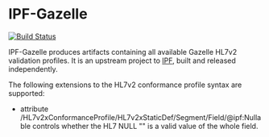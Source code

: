 # IPF-Gazelle

[![Build Status](https://travis-ci.org/oehf/ipf-gazelle.svg?branch=master)](https://travis-ci.org/oehf/ipf-gazelle)

IPF-Gazelle produces artifacts containing all available Gazelle HL7v2 validation profiles. It is an upstream project
to [IPF](https://github.com/oehf/ipf), built and released independently.

The following extensions to the HL7v2 conformance profile syntax are supported:
* attribute /HL7v2xConformanceProfile/HL7v2xStaticDef/Segment/Field/@ipf:Nullable controls whether the HL7 NULL "" is a valid value of the whole field.
